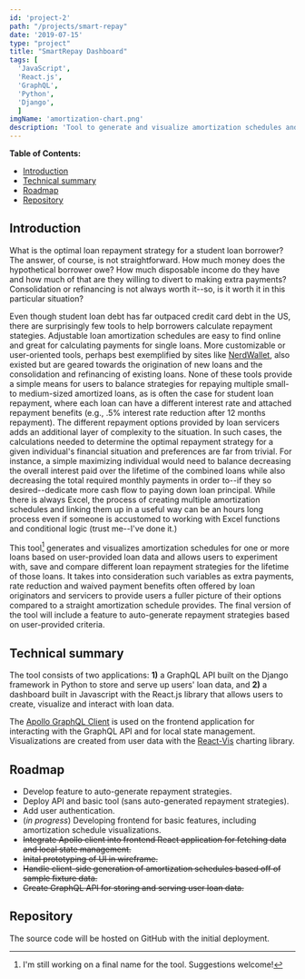 ```yaml
---
id: 'project-2'
path: "/projects/smart-repay"
date: '2019-07-15'
type: "project"
title: "SmartRepay Dashboard"
tags: [
  'JavaScript',
  'React.js',
  'GraphQL',
  'Python',
  'Django',
  ]
imgName: 'amortization-chart.png'
description: 'Tool to generate and visualize amortization schedules and compare different loan repayment strategies based on user-provided data'
---
```


**Table of Contents:**
- [Introduction](#Introduction)
- [Technical summary](#Technical-summary)
- [Roadmap](#Roadmap)
- [Repository](#Repository)

## Introduction

What is the optimal loan repayment strategy for a student loan borrower? The answer, of course, is not straightforward. How much money does the hypothetical borrower owe? How much disposable income do they have and how much of that are they willing to divert to making extra payments? Consolidation or refinancing is not always worth it--so, is it worth it in this particular situation?

Even though student loan debt has far outpaced credit card debt in the US, there are surprisingly few tools to help borrowers calculate repayment stategies. Adjustable loan amortization schedules are easy to find online and great for calculating payments for single loans. More customizable or user-oriented tools, perhaps best exemplified by sites like [NerdWallet](https://www.nerdwallet.com), also existed but are geared towards the origination of new loans and the consolidation and refinancing of existing loans. None of these tools provide a simple means for users to balance strategies for repaying multiple small- to medium-sized amortized loans, as is often the case for student loan repayment, where each loan can have a different interest rate and attached repayment benefits (e.g., .5% interest rate reduction after 12 months repayment). The different repayment options provided by loan servicers adds an additional layer of complexity to the situation. In such cases, the calculations needed to determine the optimal repayment strategy for a given individual's financial situation and preferences are far from trivial. For instance, a simple maximizing individual would need to balance decreasing the overall interest paid over the lifetime of the combined loans while also decreasing the total required monthly payments in order to--if they so desired--dedicate more cash flow to paying down loan principal. While there is always Excel, the process of creating multiple amortization schedules and linking them up in a useful way can be an hours long process even if someone is accustomed to working with Excel functions and conditional logic (trust me--I've done it.)

This tool[^1] generates and visualizes amortization schedules for one or more loans based on user-provided loan data and allows users to experiment with, save and compare different loan repayment strategies for the lifetime of those loans. It takes into consideration such variables as extra payments, rate reduction and waived payment benefits often offered by loan originators and servicers to provide users a fuller picture of their options compared to a straight amortization schedule provides. The final version of the tool will include a feature to auto-generate repayment strategies based on user-provided criteria.


## Technical summary

The tool consists of two applications: **1)** a GraphQL API built on the Django framework in Python to store and serve up users' loan data, and **2)** a dashboard built in Javascript with the React.js library that allows users to create, visualize and interact with loan data.

The [Apollo GraphQL Client](https://www.apollographql.com/) is used on the frontend application for interacting with the GraphQL API and for local state management. Visualizations are created from user data with the [React-Vis](https://uber.github.io/react-vis/) charting library.


## Roadmap
* Develop feature to auto-generate repayment strategies.
* Deploy API and basic tool (sans auto-generated repayment strategies).
* Add user authentication.
* (*in progress*) Developing frontend for basic features, including amortization schedule visualizations.
* ~~Integrate Apollo client into frontend React application for fetching data and local state management.~~
* ~~Inital prototyping of UI in wireframe.~~
* ~~Handle client-side generation of amortization schedules based off of sample fixture data.~~
* ~~Create GraphQL API for storing and serving user loan data.~~

## Repository

The source code will be hosted on GitHub with the initial deployment.

[^1]: I'm still working on a final name for the tool. Suggestions welcome!